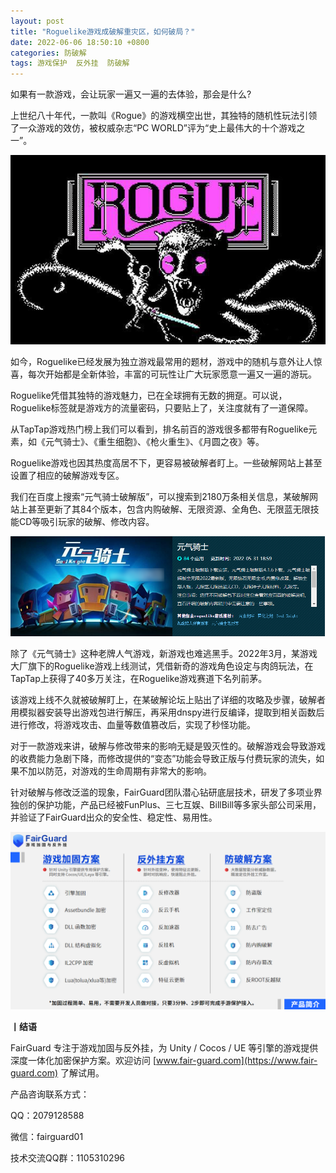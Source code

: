 ```yaml
---
layout: post
title: "Roguelike游戏成破解重灾区，如何破局？"
date: 2022-06-06 18:50:10 +0800
categories: 防破解
tags: 游戏保护  反外挂  防破解
---
```


如果有一款游戏，会让玩家一遍又一遍的去体验，那会是什么?<!-- more -->  

上世纪八十年代，一款叫《Rogue》的游戏横空出世，其独特的随机性玩法引领了一众游戏的效仿，被权威杂志“PC WORLD”评为“史上最伟大的十个游戏之一”。  

![315_21](/assets/res/202103/肉鸽.jpg)  

如今，Roguelike已经发展为独立游戏最常用的题材，游戏中的随机与意外让人惊喜，每次开始都是全新体验，丰富的可玩性让广大玩家愿意一遍又一遍的游玩。  

Roguelike凭借其独特的游戏魅力，已在全球拥有无数的拥趸。可以说，Roguelike标签就是游戏方的流量密码，只要贴上了，关注度就有了一道保障。  

从TapTap游戏热门榜上我们可以看到，排名前百的游戏很多都带有Roguelike元素，如《元气骑士》、《重生细胞》、《枪火重生》、《月圆之夜》等。  

Roguelike游戏也因其热度高居不下，更容易被破解者盯上。一些破解网站上甚至设置了相应的破解游戏专区。  

我们在百度上搜索“元气骑士破解版”，可以搜索到2180万条相关信息，某破解网站上甚至更新了其84个版本，包含内购破解、无限资源、全角色、无限蓝无限技能CD等吸引玩家的破解、修改内容。  

![315_21](/assets/res/202103/元气骑士.png)  

除了《元气骑士》这种老牌人气游戏，新游戏也难逃黑手。2022年3月，某游戏大厂旗下的Roguelike游戏上线测试，凭借新奇的游戏角色设定与肉鸽玩法，在TapTap上获得了40多万关注，在Roguelike游戏赛道下名列前茅。  

该游戏上线不久就被破解盯上，在某破解论坛上贴出了详细的攻略及步骤，破解者用模拟器安装导出游戏包进行解压，再采用dnspy进行反编译，提取到相关函数后进行修改，将游戏攻击、血量等数值篡改后，实现了秒怪功能。  

对于一款游戏来讲，破解与修改带来的影响无疑是毁灭性的。破解游戏会导致游戏的收费能力急剧下降，而修改提供的“变态”功能会导致正版与付费玩家的流失，如果不加以防范，对游戏的生命周期有非常大的影响。  

针对破解与修改泛滥的现象，FairGuard团队潜心钻研底层技术，研发了多项业界独创的保护功能，产品已经被FunPlus、三七互娱、BillBill等多家头部公司采用，并验证了FairGuard出众的安全性、稳定性、易用性。  

![315_21](/assets/res/202103/产品简介.png)  


**丨结语**  

FairGuard 专注于游戏加固与反外挂，为 Unity / Cocos / UE 等引擎的游戏提供深度一体化加密保护方案。欢迎访问 [www.fair-guard.com](https://www.fair-guard.com) 了解试用。    

产品咨询联系方式：  

QQ：2079128588  

微信：fairguard01 

技术交流QQ群：1105310296  
